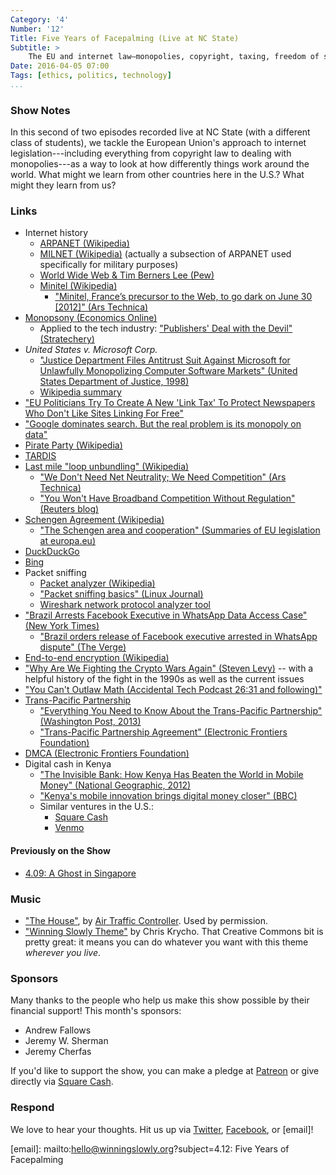 ```yaml
---
Category: '4'
Number: '12'
Title: Five Years of Facepalming (Live at NC State)
Subtitle: >
    The EU and internet law—monopolies, copyright, taxing, freedom of speech, and learning from each other.
Date: 2016-04-05 07:00
Tags: [ethics, politics, technology]
...
```


### Show Notes

In this second of two episodes recorded live at NC State (with a different class of students), we tackle the European Union's approach to internet legislation---including everything from copyright law to dealing with monopolies---as a way to look at how differently things work around the world. What might we learn from other countries here in the U.S.? What might they learn from us?

### Links

- Internet history
    + [ARPANET (Wikipedia)](https://en.wikipedia.org/wiki/ARPANET)
    + [MILNET (Wikipedia)](https://en.wikipedia.org/wiki/MILNET) (actually a subsection of ARPANET used specifically for military purposes)
    + [World Wide Web & Tim Berners Lee (Pew)](http://www.pewinternet.org/2014/03/11/world-wide-web-timeline/)
    + [Minitel (Wikipedia)](https://en.wikipedia.org/wiki/Minitel)
        * ["Minitel, France’s precursor to the Web, to go dark on June 30 [2012]" (Ars Technica)](http://arstechnica.com/gadgets/2012/06/minitel-frances-precursor-to-the-web-to-go-dark-on-june-30/)
- [Monopsony (Economics Online)](http://www.economicsonline.co.uk/Business_economics/Monopsony.html)
    + Applied to the tech industry: ["Publishers' Deal with the Devil" (Stratechery)](https://stratechery.com/2014/publishers-deal-devil/)
- _United States v. Microsoft Corp._
    + ["Justice Department Files Antitrust Suit Against Microsoft for Unlawfully Monopolizing Computer Software Markets" (United States Department of Justice, 1998)](https://www.justice.gov/archive/atr/public/press_releases/1998/1764.htm)
    + [Wikipedia summary](https://en.wikipedia.org/wiki/United_States_v._Microsoft_Corp.)
- ["EU Politicians Try To Create A New 'Link Tax' To Protect Newspapers Who Don't Like Sites Linking For Free"](https://www.techdirt.com/articles/20150708/15115331584/eu-politicians-try-to-create-new-link-tax-to-protect-newspapers-who-dont-like-sites-linking-free.shtml)
- ["Google dominates search. But the real problem is its monopoly on data"](http://www.theguardian.com/technology/2015/apr/19/google-dominates-search-real-problem-monopoly-data)
- [Pirate Party (Wikipedia)](https://en.wikipedia.org/wiki/Pirate_Party)
- [TARDIS](http://tardis.wikia.com/wiki/TARDIS)
- [Last mile "loop unbundling" (Wikipedia)](https://en.wikipedia.org/wiki/Local-loop_unbundling)
    + ["We Don't Need Net Neutrality; We Need Competition" (Ars Technica)](http://arstechnica.com/tech-policy/2014/06/we-dont-need-net-neutrality-we-need-competition/)
    + ["You Won't Have Broadband Competition Without Regulation" (Reuters blog)](http://blogs.reuters.com/felix-salmon/2014/02/21/you-wont-have-broadband-competition-without-regulation/)
- [Schengen Agreement (Wikipedia)](https://en.wikipedia.org/wiki/Schengen_Agreement)
    - ["The Schengen area and cooperation" (Summaries of EU legislation at europa.eu)](http://eur-lex.europa.eu/legal-content/EN/TXT/?uri=URISERV%3Al33020)
- [DuckDuckGo](https://duckduckgo.com)
- [Bing](https://www.bing.com)
- Packet sniffing
    + [Packet analyzer (Wikipedia)](https://en.wikipedia.org/wiki/Packet_analyzer)
    + ["Packet sniffing basics" (Linux Journal)](http://www.linuxjournal.com/content/packet-sniffing-basics)
    + [Wireshark network protocol analyzer tool](https://www.wireshark.org)
- ["Brazil Arrests Facebook Executive in WhatsApp Data Access Case" (New York Times)](http://www.nytimes.com/2016/03/02/technology/brazil-arrests-facebook-executive-in-data-access-case.html?_r=0)
    + ["Brazil orders release of Facebook executive arrested in WhatsApp dispute" (The Verge)](http://www.theverge.com/2016/3/2/11145494/facebook-vp-being-released-brazil-whatsapp-dispute)
- [End-to-end encryption (Wikipedia)](https://en.wikipedia.org/wiki/End-to-end_encryption)
- ["Why Are We Fighting the Crypto Wars Again" (Steven Levy)](https://backchannel.com/why-are-we-fighting-the-crypto-wars-again-b5310a423295) -- with a helpful history of the fight in the 1990s as well as the current issues
- ["You Can't Outlaw Math (Accidental Tech Podcast 26:31 and following)"](https://overcast.fm/+CdRr-hLc/26:31)
- [Trans-Pacific Partnership](https://ustr.gov/tpp/)
    + ["Everything You Need to Know About the Trans-Pacific Partnership" (Washington Post, 2013)](https://www.washingtonpost.com/news/wonk/wp/2013/12/11/everything-you-need-to-know-about-the-trans-pacific-partnership/)
    + ["Trans-Pacific Partnership Agreement" (Electronic Frontiers Foundation)](https://www.eff.org/issues/tpp)
- [DMCA (Electronic Frontiers Foundation)](https://www.eff.org/issues/dmca)
- Digital cash in Kenya
    + ["The Invisible Bank: How Kenya Has Beaten the World in Mobile Money" (National Geographic, 2012)](http://voices.nationalgeographic.com/2012/07/04/the-invisible-bank-how-kenya-has-beaten-the-world-in-mobile-money/)
    + ["Kenya's mobile innovation brings digital money closer" (BBC)](http://www.bbc.com/news/business-28142515)
    + Similar ventures in the U.S.:
        + [Square Cash](https://cash.me)
        + [Venmo](https://venmo.com)


#### Previously on the Show

- [4.09: A Ghost in Singapore](http://www.winningslowly.org/4.09/)


### Music

  - ["The House"], by [Air Traffic Controller]. Used by permission.
  - ["Winning Slowly Theme"] by Chris Krycho. That Creative Commons bit is pretty great: it means you can do whatever you want with this theme *wherever you live*.

["The House"]: https://soundcloud.com/air-traffic-controller/thehouse
[Air Traffic Controller]: http://www.airtrafficcontrollermusic.com
["Winning Slowly Theme"]: //soundcloud.com/chriskrycho/winning-slowly


### Sponsors

Many thanks to the people who help us make this show possible by their financial support! This month's sponsors:

  - Andrew Fallows
  - Jeremy W. Sherman
  - Jeremy Cherfas

If you'd like to support the show, you can make a pledge at [Patreon] or give directly via [Square Cash].

[Patreon]: //www.patreon.com/winningslowly
[Square Cash]: //cash.me/$winningslowly


### Respond

We love to hear your thoughts. Hit us up via [Twitter], [Facebook], or [email]!

[Twitter]: //www.twitter.com/winningslowly
[Facebook]: //www.facebook.com/winningslowlypodcast
[email]: mailto:hello@winningslowly.org?subject=4.12: Five Years of Facepalming
